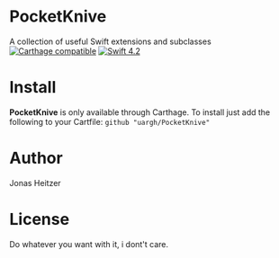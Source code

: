 # PocketKnive
A collection of useful Swift extensions and subclasses
[![Carthage compatible](https://img.shields.io/badge/Carthage-compatible-4BC51D.svg?style=flat)](https://github.com/Carthage/Carthage) [![Swift 4.2](https://img.shields.io/badge/Swift-4.2-4BC51D.svg?style=flat)](https://swift.org/blog/swift-4-2-released/)

# Install
**PocketKnive** is only available through Carthage. To install just add the following to your Cartfile:
```github "uargh/PocketKnive"```

# Author
Jonas Heitzer

# License
Do whatever you want with it, i dont't care.